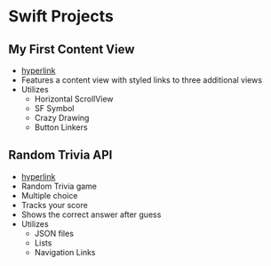 # Swift Projects
## My First Content View
* [hyperlink](https://github.com/thespcrewroy/SwiftUIProjects/tree/main/Projects/MyFirstContentView)
* Features a content view with styled links to three additional views
* Utilizes
    * Horizontal ScrollView
    * SF Symbol
    * Crazy Drawing
    * Button Linkers
## Random Trivia API
* [hyperlink](https://github.com/thespcrewroy/SwiftUIProjects/tree/main/Projects/RandomTriviaAPI)
* Random Trivia game
* Multiple choice
* Tracks your score
* Shows the correct answer after guess
* Utilizes
    * JSON files
    * Lists
    * Navigation Links
